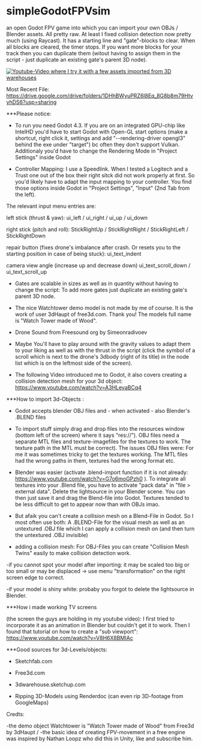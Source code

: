 # simpleGodotFPVsim
an open Godot FPV game into which you can import your own OBJs / Blender assets. All pretty raw. At least I fixed collision detection now pretty much (using Raycast). It has a starting line and "gate"-blocks to clear. When all blocks are cleared, the timer stops. If you want more blocks for your track then you can duplicate them (witout having to assign them in the script - just duplicate an existing gate's parent 3D node).

[![Youtube-Video where I try it with a few assets imported from 3D warehouses](http://img.youtube.com/vi/YDV4oYfQaaI/1.jpg)](https://www.youtube.com/watch?v=YDV4oYfQaaI)

Most Recent File: https://drive.google.com/drive/folders/1DHhBWyuPRZ6l8Eq_8G8b8m79HtvyhDS6?usp=sharing

***Please notice:

- To run you need Godot 4.3. If you are on an integrated GPU-chip like IntelHD you'd have to start Godot with Open-GL start options (make a shortcut, right click it, settings and add "--rendering-driver opengl3" behind the exe under "target") bc often they don't support Vulkan. Additionaly you'd have to change the Rendering Mode in "Project Settings" inside Godot

- Controller Mapping: I use a Speedlink. When I tested a Logitech and a Trust one out of the box their right sitck did not work properly at first. So you'd likely have to adapt the input mapping to your controller. You find those options inside Godot in "Project Settings", "Input" (2nd Tab from the left). 

The relevant input menu entries are:


left stick (thrust & yaw):
ui_left /
ui_right /
ui_up /
ui_down


right stick (pitch and roll):
StickRightUp /
StickRightRight /
StickRightLeft /
StickRightDown


repair button (fixes drone's imbalance after crash. Or resets you to the starting position in case of being stuck):
ui_text_indent


camera view angle (increase up and decrease down)
ui_text_scroll_down /
ui_text_scroll_up


- Gates are scalable in sizes as well as in quantity without having to change the script: To add more gates just duplicate an existing gate's parent 3D node.

- The nice Watchtower demo model is not made by me of course. It is the work of user 3dHaupt of free3d.com. Thank you! The models full name is "Watch Tower made of Wood".

- Drone Sound from Freesound org by Simeonradivoev
 
- Maybe You'll have to play around with the gravity values to adapt them to your liking as well as with the thrust in the script (click the symbol of a scroll which is next to the drone's 3dbody (right of its title) in the node list which is on the leftmost side of the screen).

- The following Video introduced me to Godot, it also covers creating a collision detection mesh for your 3d object: https://www.youtube.com/watch?v=A3HLeyaBCq4


***How to import 3d-Objects :

- Godot accepts blender OBJ files and - when activated - also Blender's .BLEND files 

- To import stuff simply drag and drop files into the resources window (bottom left of the screen) where it says "res://"). OBJ files need a separate MTL files and texture-imagefiles for the textures to work. The texture path in the MTL must be correct). The issues OBJ files were: For me it was sometimes tricky to get the textures working. The MTL files had the wrong paths in them, textures had the wrong format etc.

- Blender was easier (activate .blend-import function if it is not already: https://www.youtube.com/watch?v=G7o6moGPzh0 ). To integrate all textures into your .Blend file, you have to activate "pack data" in "file > external data". Delete the lightsource in your Blender scene. You can then just save it and drag the Blend-file into Godot. Textures tended to be less difficult to get to appear now than with OBJs imao.

- But afaik you can't create a collision mesh on a Blend-File in Godot. So I most often use both: A .BLEND-File for the visual mesh as well as an untextured .OBJ file which I can apply a collision mesh on (and then turn the untextured .OBJ invisible)

- adding a collision mesh: For OBJ-Files you can create "Collision Mesh Twins" easily to make collision detection work. 

-if you cannot spot your model after importing: it may be scaled too big or too small or may be displaced -> use menu "transformation" on the right screen edge to correct.

-if your model is shiny white: probaby you forgot to delete the lightsource in Blender.




***How i made working TV screens 

(the screen the guys are holding in my youtube video):
I first tried to incorporate it as an animation in Blender but couldn't get it to work. Then I found that tutorial on how to create a "sub viewport":
https://www.youtube.com/watch?v=V8H6X8BMIAc



***Good sources for 3d-Levels/objects:

- Sketchfab.com

- Free3d.com

- 3dwarehouse.sketchup.com

- Ripping 3D-Models using Renderdoc (can even rip 3D-footage from GoogleMaps)





Credts:

-the demo object Watchtower is "Watch Tower made of Wood" from Free3d by 3dHaupt /
-the basic idea of creating FPV-movement in a free engine was inspired by Nathan Loopz who did this in Unity, like and subscribe him. 
